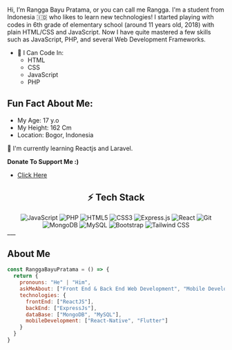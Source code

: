 <div align="center">
  <img src="">
</div>
<br>

Hi, I’m Rangga Bayu Pratama, or you can call me Rangga. I'm a student from Indonesia 🇮🇩 who likes to learn new technologies!
I started playing with codes in 6th grade of elementary school (around 11 years old, 2018) with plain HTML/CSS and JavaScript.
Now I have quite mastered a few skills such as JavaScript, PHP, and several Web Development Frameworks.
<br>

- 🌱 I Can Code In:
  - HTML
  - CSS
  - JavaScript
  - PHP

## Fun Fact About Me:
- My Age: 17 y.o
- My Height: 162 Cm
- Location: Bogor, Indonesia

🌱 I'm currently learning Reactjs and Laravel.

**Donate To Support Me :)**
- [Click Here](https://saweria.co/powergabb)

## <div align="center">⚡ Tech Stack </div>
<div align="center">
  <img alt="JavaScript" src="https://img.shields.io/badge/javascript%20-%23323330.svg?&style=for-the-badge&logo=javascript&logoColor=%23F7DF1E"/>
  <img alt="PHP" src="https://img.shields.io/badge/php%20-%23563D7C.svg?&style=for-the-badge&logo=php&logoColor=white"/>
  <img alt="HTML5" src="https://img.shields.io/badge/html5%20-%23E34F26.svg?&style=for-the-badge&logo=html5&logoColor=white"/>
  <img alt="CSS3" src="https://img.shields.io/badge/css3%20-%231572B6.svg?&style=for-the-badge&logo=css3&logoColor=white"/>
  <img alt="Express.js" src="https://img.shields.io/badge/express.js%20-%23404d59.svg?&style=for-the-badge"/>
  <img alt="React" src="https://img.shields.io/badge/react%20-%2320232a.svg?&style=for-the-badge&logo=react&logoColor=%2361DAFB"/>
  <img alt="Git" src="https://img.shields.io/badge/git%20-%23F05033.svg?&style=for-the-badge&logo=git&logoColor=white"/>
  <img alt="MongoDB" src="https://img.shields.io/badge/MongoDB-%234ea94b.svg?&style=for-the-badge&logo=mongodb&logoColor=white"/>
  <img alt="MySQL" src="https://img.shields.io/badge/mysql-%2300f.svg?&style=for-the-badge&logo=mysql&logoColor=white"/>
  <img alt="Bootstrap" src="https://img.shields.io/badge/bootstrap%20-%23563D7C.svg?&style=for-the-badge&logo=bootstrap&logoColor=white"/>
  <img alt="Tailwind CSS" src="https://img.shields.io/badge/tailwindcss%20-%2338B2AC.svg?&style=for-the-badge&logo=tailwind-css&logoColor=white"/>
</div>
___

## About Me
```js
const RanggaBayuPratama = () => {
  return {
    pronouns: "He" | "Him",
    askMeAbout: ["Front End & Back End Web Development", "Mobile Development"],
    technologies: {
      frontEnd: ["ReactJS"],
      backEnd: ["ExpressJs"],
      dataBase: ["MongoDB", "MySQL"],
      mobileDevelopment: ["React-Native", "Flutter"]
    }
  }
}
